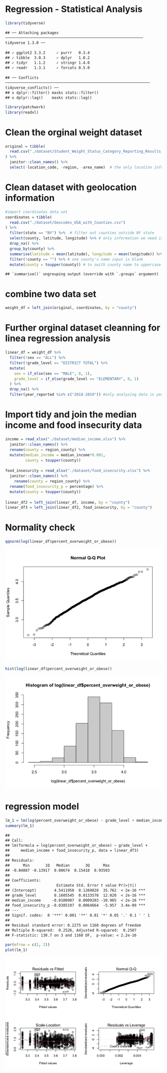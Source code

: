 Regression - Statistical Analysis
================

``` r
library(tidyverse)
```

    ## ── Attaching packages ────────────────────────────────────────────────────────────── tidyverse 1.3.0 ──

    ## ✓ ggplot2 3.3.2     ✓ purrr   0.3.4
    ## ✓ tibble  3.0.3     ✓ dplyr   1.0.2
    ## ✓ tidyr   1.1.2     ✓ stringr 1.4.0
    ## ✓ readr   1.3.1     ✓ forcats 0.5.0

    ## ── Conflicts ───────────────────────────────────────────────────────────────── tidyverse_conflicts() ──
    ## x dplyr::filter() masks stats::filter()
    ## x dplyr::lag()    masks stats::lag()

``` r
library(patchwork)
library(readxl)
```

# Clean the orginal weight dataset

``` r
original = tibble(
  read.csv("./dataset/Student_Weight_Status_Category_Reporting_Results__Beginning_2010.csv")
) %>%
  janitor::clean_names() %>%
  select(-location_code, -region, -area_name)  # the only location information we need is county name
```

# Clean dataset with geolocation information

``` r
#import coordinates data set 
coordinates = tibble(
  read.csv("./dataset/Geocodes_USA_with_Counties.csv")
) %>%
  filter(state == "NY") %>%  # filter out counties outside NY state
  select(county, latitude, longitude) %>% # only information we need is county name and geolocation
  drop_na() %>%
  group_by(county) %>%
  summarise(latitude = mean(latitude), longitude = mean(longitude)) %>% #different location in each county variaed slightly, so we take the mean of each county's geolocation
  filter(!county == "") %>% # one county's name input is blank
  mutate(county = toupper(county)) # to swith county name to uppercase
```

    ## `summarise()` ungrouping output (override with `.groups` argument)

# combine two data set

``` r
weight_df = left_join(original, coordinates, by = "county")
```

# Further orginal dataset cleanning for linea regression analysis

``` r
linear_df = weight_df %>%
  filter(!sex == "ALL") %>%
  filter(!grade_level == "DISTRICT TOTAL") %>%
  mutate(
    sex = if_else(sex == "MALE", 0, 1),
    grade_level = if_else(grade_level == "ELEMENTARY", 0, 1)
  ) %>%
  drop_na() %>%
  filter(year_reported %in% c("2018-2019")) #only analyzing data in year 2018-2019
```

# Import tidy and join the median income and food insecurity data

``` r
income = read_xlsx("./dataset/median_income.xlsx") %>%
  janitor::clean_names() %>%
  rename(county = region_county) %>%
  mutate(median_income = median_income*0.001,
         county = toupper(county))

food_insecurity = read_xlsx("./dataset/food_insecurity.xlsx") %>%
  janitor::clean_names() %>%
    rename(county = region_county) %>%
  rename(food_insecurity_p = percentage) %>%
  mutate(county = toupper(county))

linear_df2 = left_join(linear_df, income, by = "county")
linear_df3 = left_join(linear_df2, food_insecurity, by = "county")
```

# Normality check

``` r
qqnorm(log(linear_df$percent_overweight_or_obese))
```

![](regression_xm_files/figure-gfm/unnamed-chunk-7-1.png)<!-- -->

``` r
hist(log(linear_df$percent_overweight_or_obese))
```

![](regression_xm_files/figure-gfm/unnamed-chunk-7-2.png)<!-- -->

# regression model

``` r
lm_1 = lm(log(percent_overweight_or_obese) ~ grade_level + median_income + food_insecurity_p, data = linear_df3)
summary(lm_1)
```

    ## 
    ## Call:
    ## lm(formula = log(percent_overweight_or_obese) ~ grade_level + 
    ##     median_income + food_insecurity_p, data = linear_df3)
    ## 
    ## Residuals:
    ##      Min       1Q   Median       3Q      Max 
    ## -0.84887 -0.13917  0.00674  0.15418  0.93503 
    ## 
    ## Coefficients:
    ##                     Estimate Std. Error t value Pr(>|t|)    
    ## (Intercept)        4.5411958  0.1269828  35.762  < 2e-16 ***
    ## grade_level        0.1605545  0.0133570  12.020  < 2e-16 ***
    ## median_income     -0.0100907  0.0009203 -10.965  < 2e-16 ***
    ## food_insecurity_p -0.0385197  0.0064664  -5.957  3.4e-09 ***
    ## ---
    ## Signif. codes:  0 '***' 0.001 '**' 0.01 '*' 0.05 '.' 0.1 ' ' 1
    ## 
    ## Residual standard error: 0.2275 on 1160 degrees of freedom
    ## Multiple R-squared:  0.2526, Adjusted R-squared:  0.2507 
    ## F-statistic: 130.7 on 3 and 1160 DF,  p-value: < 2.2e-16

``` r
par(mfrow = c(2, 2))
plot(lm_1)
```

![](regression_xm_files/figure-gfm/unnamed-chunk-8-1.png)<!-- -->
